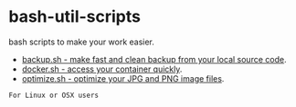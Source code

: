 # bash-util-scripts

bash scripts to make your work easier.

- [backup.sh - make fast and clean backup from your local source code](docs/backup.md).
- [docker.sh - access your container quickly](docs/docker.md).
- [optimize.sh - optimize your JPG and PNG image files](docs/optimize.md).

```
For Linux or OSX users
```